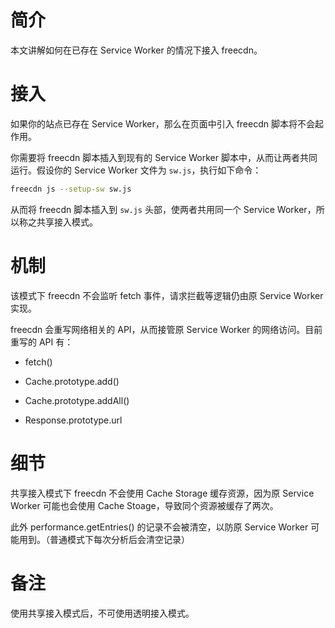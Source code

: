 # 简介

本文讲解如何在已存在 Service Worker 的情况下接入 freecdn。


# 接入

如果你的站点已存在 Service Worker，那么在页面中引入 freecdn 脚本将不会起作用。

你需要将 freecdn 脚本插入到现有的 Service Worker 脚本中，从而让两者共同运行。假设你的 Service Worker 文件为 `sw.js`，执行如下命令：

```bash
freecdn js --setup-sw sw.js
```

从而将 freecdn 脚本插入到 `sw.js` 头部，使两者共用同一个 Service Worker，所以称之共享接入模式。


# 机制

该模式下 freecdn 不会监听 fetch 事件，请求拦截等逻辑仍由原 Service Worker 实现。

freecdn 会重写网络相关的 API，从而接管原 Service Worker 的网络访问。目前重写的 API 有：

* fetch()

* Cache.prototype.add()

* Cache.prototype.addAll()

* Response.prototype.url

# 细节

共享接入模式下 freecdn 不会使用 Cache Storage 缓存资源，因为原 Service Worker 可能也会使用 Cache Stoage，导致同个资源被缓存了两次。

此外 performance.getEntries() 的记录不会被清空，以防原 Service Worker 可能用到。（普通模式下每次分析后会清空记录）


# 备注

使用共享接入模式后，不可使用透明接入模式。
